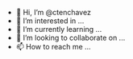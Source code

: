- 👋 Hi, I’m @ctenchavez
- 👀 I’m interested in ...
- 🌱 I’m currently learning ...
- 💞️ I’m looking to collaborate on ...
- 📫 How to reach me ...

<!---
ctenchavez/ctenchavez is a ✨ special ✨ repository because its `README.md` (this file) appears on your GitHub profile.
You can click the Preview link to take a look at your changes.
--->
